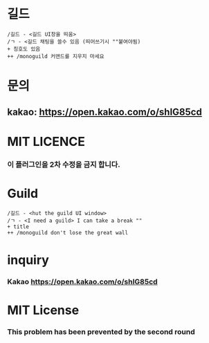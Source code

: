 # 길드
```
/길드 - <길드 UI창을 띄움>
/ㄱ - <길드 채팅을 쓸수 있음 (띄어쓰기시 ""붙여야됨)
+ 칭호도 있음
++ /monoguild 커맨드를 지우지 마세요
```
# 문의

## kakao: https://open.kakao.com/o/shIG85cd

# MIT LICENCE

### 이 플러그인을 2차 수정을 금지 합니다.

# Guild
```
/길드 - <hut the guild UI window>
/ㄱ - <I need a guild> I can take a break ""
+ title
++ /monoguild don't lose the great wall
```
# inquiry

### Kakao https://open.kakao.com/o/shIG85cd

# MIT License

### This problem has been prevented by the second round
